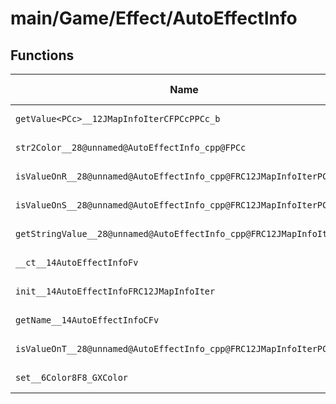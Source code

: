 # main/Game/Effect/AutoEffectInfo

## Functions

| Name | Address | Match % |
|------|---------|---------|
| `getValue<PCc>__12JMapInfoIterCFPCcPPCc_b` | `0x800C4D2C` | :x: (0.0%) |
| `str2Color__28@unnamed@AutoEffectInfo_cpp@FPCc` | `0x800C4D90` | :x: (0.0%) |
| `isValueOnR__28@unnamed@AutoEffectInfo_cpp@FRC12JMapInfoIterPCc` | `0x800C4DC0` | :x: (0.0%) |
| `isValueOnS__28@unnamed@AutoEffectInfo_cpp@FRC12JMapInfoIterPCc` | `0x800C4E00` | :x: (0.0%) |
| `getStringValue__28@unnamed@AutoEffectInfo_cpp@FRC12JMapInfoIterPCc` | `0x800C4E40` | :x: (0.0%) |
| `__ct__14AutoEffectInfoFv` | `0x800C4E8C` | :x: (0.0%) |
| `init__14AutoEffectInfoFRC12JMapInfoIter` | `0x800C4EE8` | :x: (0.0%) |
| `getName__14AutoEffectInfoCFv` | `0x800C52A8` | :x: (0.0%) |
| `isValueOnT__28@unnamed@AutoEffectInfo_cpp@FRC12JMapInfoIterPCc` | `0x800C52C4` | :x: (0.0%) |
| `set__6Color8F8_GXColor` | `0x800C5304` | :x: (0.0%) |